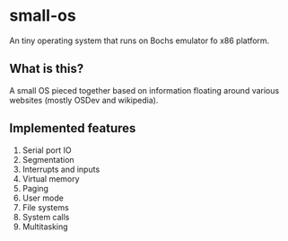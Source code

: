 # small-os
An tiny operating system that runs on Bochs emulator fo x86 platform.

## What is this?
A small OS pieced together based on information floating around various websites (mostly OSDev and wikipedia).

## Implemented features
1. Serial port IO 
2. Segmentation
3. Interrupts and inputs
4. Virtual memory
5. Paging
6. User mode
7. File systems
8. System calls
9. Multitasking
